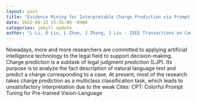 ```yaml
--- 
layout: post 
title: "Evidence Mining for Interpretable Charge Prediction via Prompt Learning" 
date: 2022-06-15 15:55:00 -0400 
categories: jekyll update 
author: "L Li, D Liu, L Zhao, J Zhang, J Liu - IEEE Transactions on Computational Social , 2022" 
--- 
```

Nowadays, more and more researchers are committed to applying artificial intelligence technology to the legal field to support decision-making. Charge prediction is a subtask of legal judgment prediction (LJP). Its purpose is to analyze the fact description of natural language text and predict a charge corresponding to a case. At present, most of the research takes charge prediction as a multiclass classification task, which leads to unsatisfactory interpretation due to the weak Cites: CPT: Colorful Prompt Tuning for Pre-trained Vision-Language
